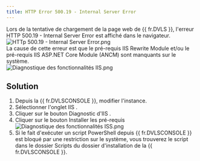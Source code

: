 ```yaml
---
title: HTTP Error 500.19 - Internal Server Error
---
```

Lors de la tentative de chargement de la page web de {{ fr.DVLS }}, l'erreur HTTP 500.19 - Internal Server Error est affiché dans le navigateur.  
![HTTp 500.19 - Internal Server Error.png](https://webdevolutions.azureedge.net/docs/fr/kb/KB8102.png)  
La cause de cette erreur est que le pré-requis IIS Rewrite Module et/ou le pré-requis IIS ASP.NET Core Module (ANCM) sont manquants sur le système.  
![Diagnostique des fonctionnalités IIS.png](https://webdevolutions.azureedge.net/docs/fr/kb/KB8103.png)
## Solution 
1. Depuis la {{ fr.DVLSCONSOLE }}, modifier l'instance. 
1. Sélectionner l'onglet IIS . 
1. Cliquer sur le bouton Diagnostic d'IIS . 
1. Cliquer sur le bouton Installer les pré-requis 
![Diagnostique des fonctionnalités ISS.png](https://webdevolutions.azureedge.net/docs/fr/kb/KB8104.png)
1. Si le fait d'exécuter un script PowerShell depuis {{ fr.DVLSCONSOLE }} est bloqué par une restriction sur le système, vous trouverez le script dans le dossier Scripts du dossier d'installation de la {{ fr.DVLSCONSOLE }}. 

